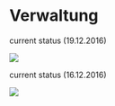 # Verwaltung

current status (19.12.2016)

<img src="https://raw.githubusercontent.com/randwerArbeit/Verwaltung/master/abc1.png">


current status (16.12.2016)

<img src="https://raw.githubusercontent.com/randwerArbeit/Verwaltung/master/abc.png">
